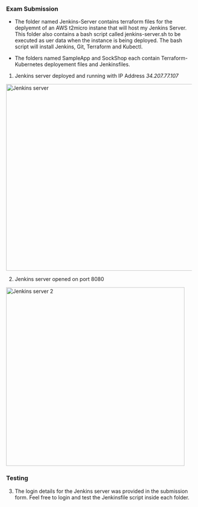 ### Exam Submission

* The folder named Jenkins-Server contains terraform  files for the deplyemnt of an AWS t2micro instane that will host my Jenkins Server. This folder also contains a bash script called jenkins-server.sh to be executed as uer data when the instance is being deployed. The bash script will install Jenkins, Git, Terraform and Kubectl.

* The folders named SampleApp and SockShop each contain Terraform-Kubernetes deployement files and Jenkinsfiles.

1. Jenkins server deployed and running with IP Address *34.207.77.107*

<img width="506" alt="Jenkins server" src="https://user-images.githubusercontent.com/83463641/227664273-326991b5-55c6-4cf4-a086-0f62fd325464.PNG">

2. Jenkins server opened on port 8080

<img width="484" alt="Jenkins server 2" src="https://user-images.githubusercontent.com/83463641/227664309-7777cb92-1044-4a75-a49e-9e09888b5f21.PNG">


### Testing 

3. The login details for the Jenkins server was provided in the submission form. Feel free to login and test the Jenkinsfile script inside each folder.
